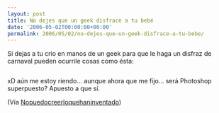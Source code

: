 ```yaml
---
layout: post
title: No dejes que un geek disfrace a tu bebé
date: '2006-05-02T00:00:00+00:00'
permalink: 2006/05/02/no-dejes-que-un-geek-disfrace-a-tu-bebe/
---
```

Si dejas a tu crío en manos de un geek para que le haga un disfraz de carnaval pueden ocurrile cosas como ésta:

<img style="display:block; margin:0px auto 10px; text-align:center;" src="http://photos1.blogger.com/blogger/6639/1972/320/138919950_1294c9104b_o.jpg" border="0" alt="" />

xD aún me estoy riendo... aunque ahora que me fijo... será Photoshop superpuesto? Apuesto a que sí.

(Vía <a href="http://www.nopuedocreer.com/quelohayaninventado/?p=360">Nopuedocreerloquehaninventado</a>)
